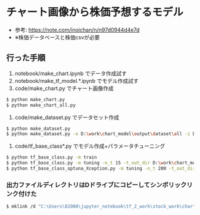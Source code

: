 # チャート画像から株価予想するモデル
- 参考: https://note.com/inoichan/n/n97d0944d4e7d
- ※株価データベースと株価csvが必要

## 行った手順
1. notebook/make_chart.ipynb でデータ作成試す
1. notebook/make_tf_model.*.ipynb でモデル作成試す
1. code/make_chart.py でチャート画像作成
```bash
$ python make_chart.py
$ python make_chart_all.py
```
1. code/make_dataset.py でデータセット作成
```bash
$ python make_dataset.py
$ python make_dataset.py -o D:\work\chart_model\output\dataset\all -i D:\work\chart_model\output\orig_image_all
```
1. code/tf_base_class*.py でモデル作成+パラメータチューニング
```bash
$ python tf_base_class.py -m train
$ python tf_base_class.py -m tuning -n_t 15 -t_out_dir D:\work\chart_model\output\model\tf_base_class_py\optuna
$ python tf_base_class_optuna_Xception.py -m tuning -n_t 200 -t_out_dir D:\work\chart_model\output\model\tf_base_class_py\optuna_Xception
```

### 出力ファイルディレクトリはDドライブにコピーしてシンボリックリンク付けた
```bash
$ mklink /d "C:\Users\81908\jupyter_notebook\tf_2_work\stock_work\chart_model\output" "D:\work\chart_model\output"
```